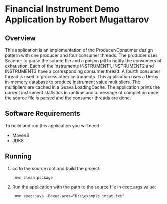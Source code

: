 Financial Instrument Demo Application by Robert Mugattarov
==========================================================

Overview
--------

This application is an implementation of the Producer/Consumer design 
pattern with one producer and four consumer threads.
The producer uses Scanner to parse the source file and a poison pill 
to notify the consumers of exhaustion.
Each of the instruments INSTRUMENT1, INSTRUMENT2 and INSTRUMENT3 have 
a corresponding consumer thread.
A fourth consumer thread is used to process other instruments.
This application uses a Derby in-memory database to produce instrument 
value multipliers.
The multipliers are cached in a Guava LoadingCache.
The application prints the current instrument statistics in runtime and 
a message of completion once the source file is parsed and the consumer 
threads are done.

Software Requirements
---------------------

To build and run this application you will need:
- Maven3
- JDK8

Running
-------
1. cd to the source root and build the project:

        mvn clean package

2. Run the application with the path to the source file in exec.args value:

        mvn exec:java -Dexec.args="D:\\example_input.txt"


